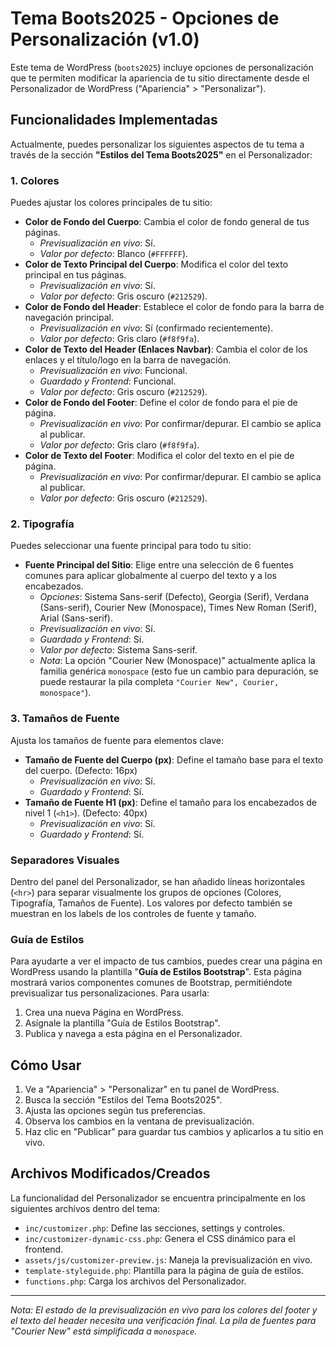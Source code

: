 # Tema Boots2025 - Opciones de Personalización (v1.0)

Este tema de WordPress (`boots2025`) incluye opciones de personalización que te permiten modificar la apariencia de tu sitio directamente desde el Personalizador de WordPress ("Apariencia" > "Personalizar").

## Funcionalidades Implementadas

Actualmente, puedes personalizar los siguientes aspectos de tu tema a través de la sección **"Estilos del Tema Boots2025"** en el Personalizador:

### 1. Colores
Puedes ajustar los colores principales de tu sitio:

*   **Color de Fondo del Cuerpo**: Cambia el color de fondo general de tus páginas.
    *   *Previsualización en vivo*: Sí.
    *   *Valor por defecto*: Blanco (`#FFFFFF`).
*   **Color de Texto Principal del Cuerpo**: Modifica el color del texto principal en tus páginas.
    *   *Previsualización en vivo*: Sí.
    *   *Valor por defecto*: Gris oscuro (`#212529`).
*   **Color de Fondo del Header**: Establece el color de fondo para la barra de navegación principal.
    *   *Previsualización en vivo*: Sí (confirmado recientemente).
    *   *Valor por defecto*: Gris claro (`#f8f9fa`).
*   **Color de Texto del Header (Enlaces Navbar)**: Cambia el color de los enlaces y el título/logo en la barra de navegación.
    *   *Previsualización en vivo*: Funcional.
    *   *Guardado y Frontend*: Funcional.
    *   *Valor por defecto*: Gris oscuro (`#212529`).
*   **Color de Fondo del Footer**: Define el color de fondo para el pie de página.
    *   *Previsualización en vivo*: Por confirmar/depurar. El cambio se aplica al publicar.
    *   *Valor por defecto*: Gris claro (`#f8f9fa`).
*   **Color de Texto del Footer**: Modifica el color del texto en el pie de página.
    *   *Previsualización en vivo*: Por confirmar/depurar. El cambio se aplica al publicar.
    *   *Valor por defecto*: Gris oscuro (`#212529`).

### 2. Tipografía
Puedes seleccionar una fuente principal para todo tu sitio:

*   **Fuente Principal del Sitio**: Elige entre una selección de 6 fuentes comunes para aplicar globalmente al cuerpo del texto y a los encabezados.
    *   *Opciones*: Sistema Sans-serif (Defecto), Georgia (Serif), Verdana (Sans-serif), Courier New (Monospace), Times New Roman (Serif), Arial (Sans-serif).
    *   *Previsualización en vivo*: Sí.
    *   *Guardado y Frontend*: Sí.
    *   *Valor por defecto*: Sistema Sans-serif.
    *   *Nota*: La opción "Courier New (Monospace)" actualmente aplica la familia genérica `monospace` (esto fue un cambio para depuración, se puede restaurar la pila completa `"Courier New", Courier, monospace"`).

### 3. Tamaños de Fuente
Ajusta los tamaños de fuente para elementos clave:

*   **Tamaño de Fuente del Cuerpo (px)**: Define el tamaño base para el texto del cuerpo. (Defecto: 16px)
    *   *Previsualización en vivo*: Sí.
    *   *Guardado y Frontend*: Sí.
*   **Tamaño de Fuente H1 (px)**: Define el tamaño para los encabezados de nivel 1 (`<h1>`). (Defecto: 40px)
    *   *Previsualización en vivo*: Sí.
    *   *Guardado y Frontend*: Sí.

### Separadores Visuales
Dentro del panel del Personalizador, se han añadido líneas horizontales (`<hr>`) para separar visualmente los grupos de opciones (Colores, Tipografía, Tamaños de Fuente). Los valores por defecto también se muestran en los labels de los controles de fuente y tamaño.

### Guía de Estilos
Para ayudarte a ver el impacto de tus cambios, puedes crear una página en WordPress usando la plantilla "**Guía de Estilos Bootstrap**". Esta página mostrará varios componentes comunes de Bootstrap, permitiéndote previsualizar tus personalizaciones.
Para usarla:
1.  Crea una nueva Página en WordPress.
2.  Asígnale la plantilla "Guía de Estilos Bootstrap".
3.  Publica y navega a esta página en el Personalizador.

## Cómo Usar
1.  Ve a "Apariencia" > "Personalizar" en tu panel de WordPress.
2.  Busca la sección "Estilos del Tema Boots2025".
3.  Ajusta las opciones según tus preferencias.
4.  Observa los cambios en la ventana de previsualización.
5.  Haz clic en "Publicar" para guardar tus cambios y aplicarlos a tu sitio en vivo.

## Archivos Modificados/Creados
La funcionalidad del Personalizador se encuentra principalmente en los siguientes archivos dentro del tema:
*   `inc/customizer.php`: Define las secciones, settings y controles.
*   `inc/customizer-dynamic-css.php`: Genera el CSS dinámico para el frontend.
*   `assets/js/customizer-preview.js`: Maneja la previsualización en vivo.
*   `template-styleguide.php`: Plantilla para la página de guía de estilos.
*   `functions.php`: Carga los archivos del Personalizador.

---
*Nota: El estado de la previsualización en vivo para los colores del footer y el texto del header necesita una verificación final. La pila de fuentes para "Courier New" está simplificada a `monospace`.*
